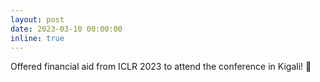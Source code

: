 ```yaml
---
layout: post
date: 2023-03-10 00:00:00
inline: true
---
```


Offered financial aid from ICLR 2023 to attend the conference in Kigali! :pray: